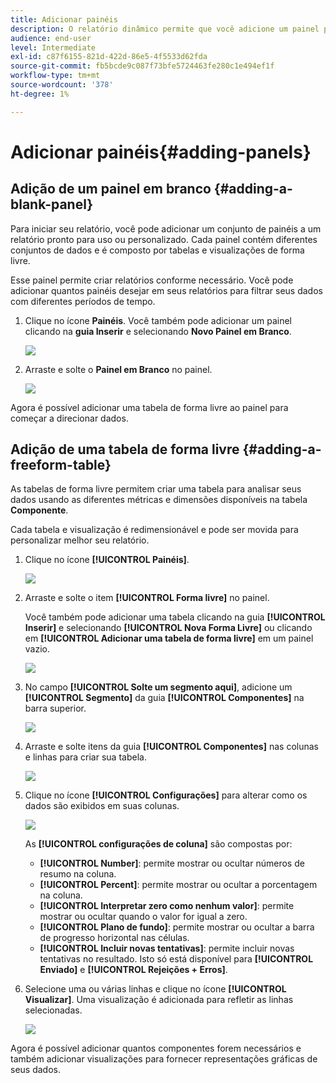 ```yaml
---
title: Adicionar painéis
description: O relatório dinâmico permite que você adicione um painel para filtrar melhor os dados, dependendo do período escolhido.
audience: end-user
level: Intermediate
exl-id: c87f6155-821d-422d-86e5-4f5533d62fda
source-git-commit: fb5bcde9c087f73bfe5724463fe280c1e494ef1f
workflow-type: tm+mt
source-wordcount: '378'
ht-degree: 1%

---
```


# Adicionar painéis{#adding-panels}

## Adição de um painel em branco {#adding-a-blank-panel}

Para iniciar seu relatório, você pode adicionar um conjunto de painéis a um relatório pronto para uso ou personalizado. Cada painel contém diferentes conjuntos de dados e é composto por tabelas e visualizações de forma livre.

Esse painel permite criar relatórios conforme necessário. Você pode adicionar quantos painéis desejar em seus relatórios para filtrar seus dados com diferentes períodos de tempo.

1. Clique no ícone **Painéis**. Você também pode adicionar um painel clicando na **guia Inserir** e selecionando **Novo Painel em Branco**.

   ![](assets/dynamic_report_panel_1.png)

1. Arraste e solte o **Painel em Branco** no painel.

   ![](assets/dynamic_report_panel.png)

Agora é possível adicionar uma tabela de forma livre ao painel para começar a direcionar dados.

## Adição de uma tabela de forma livre {#adding-a-freeform-table}

As tabelas de forma livre permitem criar uma tabela para analisar seus dados usando as diferentes métricas e dimensões disponíveis na tabela **Componente**.

Cada tabela e visualização é redimensionável e pode ser movida para personalizar melhor seu relatório.

1. Clique no ícone **[!UICONTROL Painéis]**.

   ![](assets/dynamic_report_panel_1.png)

1. Arraste e solte o item **[!UICONTROL Forma livre]** no painel.

   Você também pode adicionar uma tabela clicando na guia **[!UICONTROL Inserir]** e selecionando **[!UICONTROL Nova Forma Livre]** ou clicando em **[!UICONTROL Adicionar uma tabela de forma livre]** em um painel vazio.

   ![](assets/dynamic_report_panel_2.png)

1. No campo **[!UICONTROL Solte um segmento aqui]**, adicione um **[!UICONTROL Segmento]** da guia **[!UICONTROL Componentes]** na barra superior.

   ![](assets/dynamic_report_panel_3.png)

1. Arraste e solte itens da guia **[!UICONTROL Componentes]** nas colunas e linhas para criar sua tabela.

   ![](assets/dynamic_report_freeform_3.png)

1. Clique no ícone **[!UICONTROL Configurações]** para alterar como os dados são exibidos em suas colunas.

   ![](assets/dynamic_report_freeform_4.png)

   As **[!UICONTROL configurações de coluna]** são compostas por:

   * **[!UICONTROL Number]**: permite mostrar ou ocultar números de resumo na coluna.
   * **[!UICONTROL Percent]**: permite mostrar ou ocultar a porcentagem na coluna.
   * **[!UICONTROL Interpretar zero como nenhum valor]**: permite mostrar ou ocultar quando o valor for igual a zero.
   * **[!UICONTROL Plano de fundo]**: permite mostrar ou ocultar a barra de progresso horizontal nas células.
   * **[!UICONTROL Incluir novas tentativas]**: permite incluir novas tentativas no resultado. Isto só está disponível para **[!UICONTROL Enviado]** e **[!UICONTROL Rejeições + Erros]**.

1. Selecione uma ou várias linhas e clique no ícone **[!UICONTROL Visualizar]**. Uma visualização é adicionada para refletir as linhas selecionadas.

   ![](assets/dynamic_report_freeform_5.png)

Agora é possível adicionar quantos componentes forem necessários e também adicionar visualizações para fornecer representações gráficas de seus dados.
